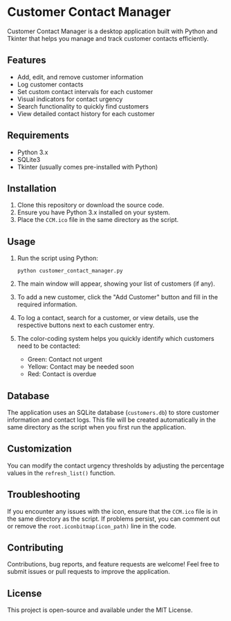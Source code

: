 # Customer Contact Manager

Customer Contact Manager is a desktop application built with Python and Tkinter that helps you manage and track customer contacts efficiently.

## Features

- Add, edit, and remove customer information
- Log customer contacts
- Set custom contact intervals for each customer
- Visual indicators for contact urgency
- Search functionality to quickly find customers
- View detailed contact history for each customer

## Requirements

- Python 3.x
- SQLite3
- Tkinter (usually comes pre-installed with Python)

## Installation

1. Clone this repository or download the source code.
2. Ensure you have Python 3.x installed on your system.
3. Place the `CCM.ico` file in the same directory as the script.

## Usage

1. Run the script using Python:

   ```
   python customer_contact_manager.py
   ```

2. The main window will appear, showing your list of customers (if any).

3. To add a new customer, click the "Add Customer" button and fill in the required information.

4. To log a contact, search for a customer, or view details, use the respective buttons next to each customer entry.

5. The color-coding system helps you quickly identify which customers need to be contacted:
   - Green: Contact not urgent
   - Yellow: Contact may be needed soon
   - Red: Contact is overdue

## Database

The application uses an SQLite database (`customers.db`) to store customer information and contact logs. This file will be created automatically in the same directory as the script when you first run the application.

## Customization

You can modify the contact urgency thresholds by adjusting the percentage values in the `refresh_list()` function.

## Troubleshooting

If you encounter any issues with the icon, ensure that the `CCM.ico` file is in the same directory as the script. If problems persist, you can comment out or remove the `root.iconbitmap(icon_path)` line in the code.

## Contributing

Contributions, bug reports, and feature requests are welcome! Feel free to submit issues or pull requests to improve the application.

## License

This project is open-source and available under the MIT License.
